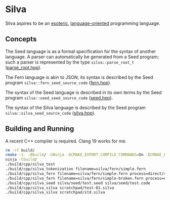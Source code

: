 # Silva

Silva aspires to be an [esoteric](https://en.wikipedia.org/wiki/Esoteric_programming_language),
[language-oriented](https://en.wikipedia.org/wiki/Language-oriented_programming) programming
language.


## Concepts

The Seed language is as a formal specification for the syntax of another language. A parser can
automatically be generated from a Seed program; such a parser is represented by the type
`silva::parse_root_t` ([parse_root.hpp](cpp/parse_root.hpp)).

The Fern language is akin to JSON; its syntax is described by the Seed program
`silva::fern_seed_source_code` ([fern.hpp](cpp/fern.hpp)).

The syntax of the Seed language is described in its own terms by the Seed program
`silva::seed_seed_source_code` ([seed.hpp](cpp/seed.hpp)).

The syntax of the Silva language is described by the Seed program
`silva::silva_seed_source_code` ([silva.hpp](cpp/silva.hpp)).

## Building and Running

A recent C++ compiler is required. Clang 19 works for me.

```bash
rm -rf build/
cmake -S. -Bbuild/ -GNinja -DCMAKE_EXPORT_COMPILE_COMMANDS=On -DCMAKE_BUILD_TYPE=Debug -DCMAKE_CXX_COMPILER=clang++ -DCMAKE_C_COMPILER=clang
ninja -Cbuild/
./build/cpp/silva_test
./build/cpp/silva_tokenization filename=silva/fern/simple.fern
./build/cpp/silva_fern filename=silva/fern/simple.fern process=direct/string root-based=false
./build/cpp/silva_fern filename=silva/fern/simple-broken.fern process=direct/string root-based=true
./build/cpp/silva_seed silva/seed/test.seed silva/seed/test.code
./build/cpp/silva_silva scratchpad/test-01.silva
./build/cpp/silva_silva scratchpad/std.silva
```

